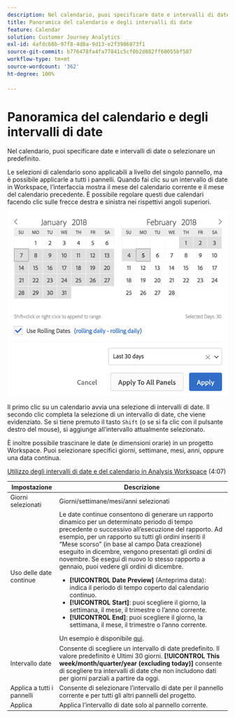 ```yaml
---
description: Nel calendario, puoi specificare date e intervalli di date o selezionare un predefinito.
title: Panoramica del calendario e degli intervalli di date
feature: Calendar
solution: Customer Journey Analytics
exl-id: 4afdc68b-97f8-4d8a-9d13-e2f3986873f1
source-git-commit: b776478fa4fa77841c5cf0b2d082ff60055bf587
workflow-type: tm+mt
source-wordcount: '362'
ht-degree: 100%

---
```


# Panoramica del calendario e degli intervalli di date

Nel calendario, puoi specificare date e intervalli di date o selezionare un predefinito.

Le selezioni di calendario sono applicabili a livello del singolo pannello, ma è possibile applicarle a tutti i pannelli. Quando fai clic su un intervallo di date in Workspace, l’interfaccia mostra il mese del calendario corrente e il mese del calendario precedente. È possibile regolare questi due calendari facendo clic sulle frecce destra e sinistra nei rispettivi angoli superiori.

![Calendario](assets/aw_calendar.png)

Il primo clic su un calendario avvia una selezione di intervalli di date. Il secondo clic completa la selezione di un intervallo di date, che viene evidenziato. Se si tiene premuto il tasto `Shift` (o se si fa clic con il pulsante destro del mouse), si aggiunge all’intervallo attualmente selezionato.

È inoltre possibile trascinare le date (e dimensioni orarie) in un progetto Workspace. Puoi selezionare specifici giorni, settimane, mesi, anni, oppure una data continua.

[Utilizzo degli intervalli di date e del calendario in Analysis Workspace](https://experienceleague.adobe.com/docs/analytics-learn/tutorials/analysis-workspace/calendar-and-date-ranges/using-dates-in-analysis-workspace.html?lang=it) (4:07)

| Impostazione | Descrizione |
| --- | --- |
| Giorni selezionati | Giorni/settimane/mesi/anni selezionati |
| Uso delle date continue | Le date continue consentono di generare un rapporto dinamico per un determinato periodo di tempo precedente o successivo all’esecuzione del rapporto. Ad esempio, per un rapporto su tutti gli ordini inseriti il “Mese scorso” (in base al campo Data creazione) eseguito in dicembre, vengono presentati gli ordini di novembre. Se esegui di nuovo lo stesso rapporto a gennaio, puoi vedere gli ordini di dicembre.<ul><li>**[!UICONTROL Date Preview]** (Anteprima data): indica il periodo di tempo coperto dal calendario continuo.</li><li>**[!UICONTROL Start]**: puoi scegliere il giorno, la settimana, il mese, il trimestre o l’anno corrente.</li><li>**[!UICONTROL End]**: puoi scegliere il giorno, la settimana, il mese, il trimestre o l’anno corrente.</li></ul>Un esempio è disponibile [qui](/help/components/date-ranges/custom-date-ranges.md). |
| Intervallo date | Consente di scegliere un intervallo di date predefinito. Il valore predefinito è Ultimi 30 giorni. **[!UICONTROL This week/month/quarter/year (excluding today)]** consente di scegliere tra intervalli di date che non includono dati per giorni parziali a partire da oggi. |
| Applica a tutti i pannelli | Consente di selezionare l’intervallo di date per il pannello corrente e per tutti gli altri pannelli del progetto. |
| Applica | Applica l’intervallo di date solo al pannello corrente. |
